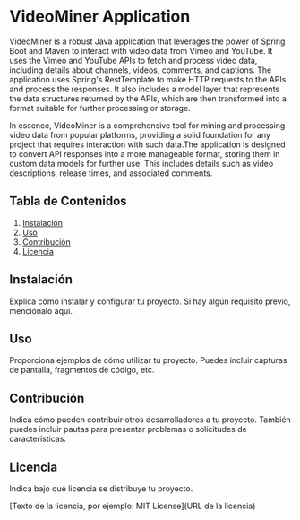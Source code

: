 # VideoMiner Application

VideoMiner is a robust Java application that leverages the power of Spring Boot and Maven to interact with video data from Vimeo and YouTube. 
It uses the Vimeo and YouTube APIs to fetch and process video data, including details about channels, videos, comments, and captions. 
The application uses Spring's RestTemplate to make HTTP requests to the APIs and process the responses. It also includes a model layer that represents the data structures returned by the APIs, which are then transformed into a format suitable for further processing or storage.

In essence, VideoMiner is a comprehensive tool for mining and processing video data from popular platforms, providing a solid foundation for any project that requires interaction with such data.The application is designed to convert API responses into a more manageable format, storing them in custom data models for further use. This includes details such as video descriptions, release times, and associated comments.

## Tabla de Contenidos

1. [Instalación](#instalación)
2. [Uso](#uso)
3. [Contribución](#contribución)
4. [Licencia](#licencia)

## Instalación

Explica cómo instalar y configurar tu proyecto. Si hay algún requisito previo, menciónalo aquí.

## Uso

Proporciona ejemplos de cómo utilizar tu proyecto. Puedes incluir capturas de pantalla, fragmentos de código, etc.

## Contribución

Indica cómo pueden contribuir otros desarrolladores a tu proyecto. También puedes incluir pautas para presentar problemas o solicitudes de características.

## Licencia

Indica bajo qué licencia se distribuye tu proyecto.

[Texto de la licencia, por ejemplo: MIT License](URL de la licencia)

